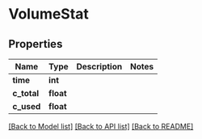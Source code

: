 # VolumeStat

## Properties

Name | Type | Description | Notes
------------ | ------------- | ------------- | -------------
**time** | **int** |  | 
**c_total** | **float** |  | 
**c_used** | **float** |  | 

[[Back to Model list]](../#documentation-for-models) [[Back to API list]](../#documentation-for-api-endpoints) [[Back to README]](../)


